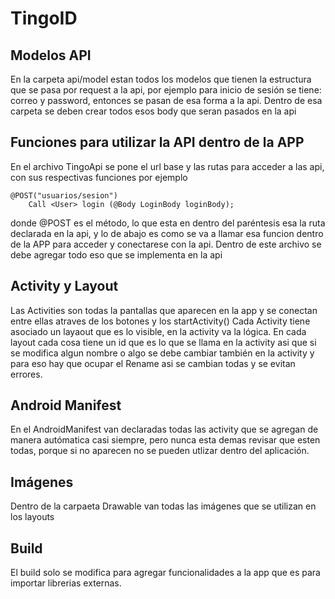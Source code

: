 # TingoID

## Modelos API
En la carpeta api/model estan todos los modelos que tienen la estructura que se pasa por request a la api, por ejemplo para inicio de sesión se tiene: correo y password, entonces se pasan de esa forma a la api. Dentro de esa carpeta se deben crear todos esos body que seran pasados en la api


## Funciones para utilizar la API dentro de la APP
En el archivo TingoApi se pone el url base y las rutas para acceder a las api, con sus respectivas funciones por ejemplo
```
@POST("usuarios/sesion")
    Call <User> login (@Body LoginBody loginBody);
```

donde @POST es el método, lo que esta en dentro del paréntesis esa la ruta declarada en la api, y lo de abajo es como se va a llamar esa funcion dentro de la APP para acceder y conectarese con la api.
Dentro de este archivo se debe agregar todo eso que se implementa en la api


## Activity y Layout
Las Activities son todas la pantallas que aparecen en la app y se conectan entre ellas atraves de los botones y los startActivity()
Cada Activity tiene asociado un layaout que es lo visible, en la activity va la lógica. En cada layout cada cosa tiene un id que es lo que se llama en la activity asi que si se modifica algun nombre o algo se debe cambiar también en la activity y para eso hay que ocupar el Rename asi se cambian todas y se evitan errores.


## Android Manifest
En el AndroidManifest van declaradas todas las activity que se agregan de manera autómatica casi siempre, pero nunca esta demas revisar que esten todas, porque si no aparecen no se pueden utlizar dentro del aplicación.


## Imágenes
Dentro de la carpaeta Drawable van todas las imágenes que se utilizan en los layouts


## Build
El build solo se modifica para agregar funcionalidades a la app que es para importar librerias externas.
